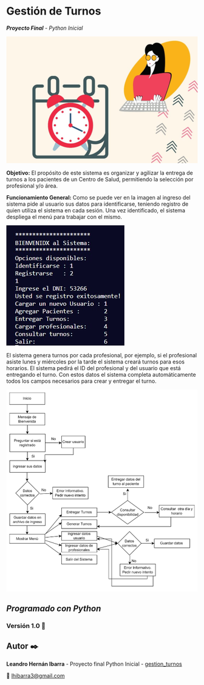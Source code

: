 #  **Gestión de Turnos**
**_Proyecto Final_** - _Python Inicial_

![Turnos](/imagenes/imagen_principal.jpeg)

**Objetivo:**
El propósito de este sistema es organizar y agilizar la entrega de turnos a los pacientes de un Centro de Salud, permitiendo la selección por profesional y/o área.

**Funcionamiento General:**
Como se puede ver en la imagen al ingreso del sistema pide al usuario sus datos para identificarse, teniendo registro de quien utiliza el sistema en cada sesión. Una vez identificado, el sistema despliega el menú para trabajar con el mismo.

![sistema](/imagenes/inicio_sistema.jpg)

El sistema genera turnos por cada profesional, por ejemplo, si el profesional asiste lunes y miércoles por la tarde el sistema creará turnos para esos horarios. El sistema pedirá el ID del profesional y del usuario que está entregando el turno. Con estos datos el sistema completa automáticamente todos los campos necesarios para crear y entregar el turno.

![Diagrama de flujo](/imagenes/diagrama_turnero.png)

##  _Programado con Python_

### Versión 1.0 📌
## Autor  ✒️
**Leandro Hernán Ibarra** - Proyecto final Python Inicial - [gestion_turnos](https://github.com/lhibarra/gestion_turnos)

📧 lhibarra3@gmail.com
